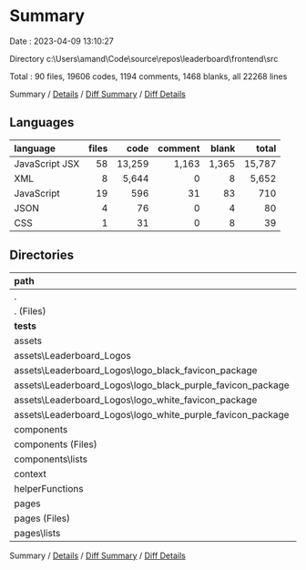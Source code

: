 # Summary

Date : 2023-04-09 13:10:27

Directory c:\\Users\\amand\\Code\\source\\repos\\leaderboard\\frontend\\src

Total : 90 files,  19606 codes, 1194 comments, 1468 blanks, all 22268 lines

Summary / [Details](details.md) / [Diff Summary](diff.md) / [Diff Details](diff-details.md)

## Languages
| language | files | code | comment | blank | total |
| :--- | ---: | ---: | ---: | ---: | ---: |
| JavaScript JSX | 58 | 13,259 | 1,163 | 1,365 | 15,787 |
| XML | 8 | 5,644 | 0 | 8 | 5,652 |
| JavaScript | 19 | 596 | 31 | 83 | 710 |
| JSON | 4 | 76 | 0 | 4 | 80 |
| CSS | 1 | 31 | 0 | 8 | 39 |

## Directories
| path | files | code | comment | blank | total |
| :--- | ---: | ---: | ---: | ---: | ---: |
| . | 90 | 19,606 | 1,194 | 1,468 | 22,268 |
| . (Files) | 4 | 158 | 14 | 19 | 191 |
| __tests__ | 8 | 113 | 0 | 24 | 137 |
| assets | 12 | 5,720 | 0 | 12 | 5,732 |
| assets\\Leaderboard_Logos | 12 | 5,720 | 0 | 12 | 5,732 |
| assets\\Leaderboard_Logos\\logo_black_favicon_package | 3 | 99 | 0 | 3 | 102 |
| assets\\Leaderboard_Logos\\logo_black_purple_favicon_package | 3 | 97 | 0 | 3 | 100 |
| assets\\Leaderboard_Logos\\logo_white_favicon_package | 3 | 123 | 0 | 3 | 126 |
| assets\\Leaderboard_Logos\\logo_white_purple_favicon_package | 3 | 5,401 | 0 | 3 | 5,404 |
| components | 39 | 8,705 | 599 | 871 | 10,175 |
| components (Files) | 37 | 7,920 | 543 | 782 | 9,245 |
| components\\lists | 2 | 785 | 56 | 89 | 930 |
| context | 1 | 27 | 0 | 9 | 36 |
| helperFunctions | 7 | 329 | 17 | 39 | 385 |
| pages | 19 | 4,554 | 564 | 494 | 5,612 |
| pages (Files) | 15 | 3,407 | 510 | 345 | 4,262 |
| pages\\lists | 4 | 1,147 | 54 | 149 | 1,350 |

Summary / [Details](details.md) / [Diff Summary](diff.md) / [Diff Details](diff-details.md)
